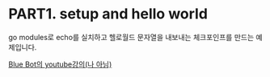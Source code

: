 # PART1. setup and hello world

go modules로 echo를 실치하고 헬로월드 문자열을 내보내는 체크포인프를 만드는 예제입니다.


[Blue Bot의 youtube강의(나 아님)](https://youtu.be/_pww3NJuWnk)